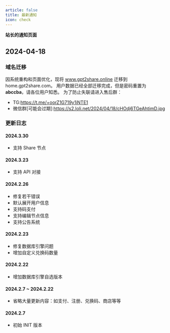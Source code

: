 ```yaml
---
article: false
title: 最新通知
icon: check
---
```


**站长的通知页面**

## 2024-04-18

###  域名迁移

因系统重构和页面优化，现将 www.gpt2share.online 迁移到 home.gpt2share.com。
用户数据已经全部迁移完成，但是密码重置为 **abccba**，请各位用户知悉。
为了防止失联请进入售后群：
- TG:https://t.me/+oorZ1G719y1iNTE1
- 微信群[可能会过期]:https://s2.loli.net/2024/04/18/cHOdj6TGeAhtimD.jpg

###   更新日志
#### 2024.3.30
- 支持 Share 节点
#### 2024.3.23
- 支持 API 对接
#### 2024.2.26
- 修复若干错误
- 默认展开用户信息
- 支持码支付
- 支持编辑节点信息
- 支持公告系统
#### 2024.2.23
- 修复数据库引擎问题
- 增加自定义兑换码数量
#### 2024.2.22
- 增加数据库引擎自选版本
#### 2024.2.7 ~ 2024.2.22
- 省略大量更新内容：如支付、注册、兑换码、商店等等
#### 2024.2.7
- 初始 INIT 版本
